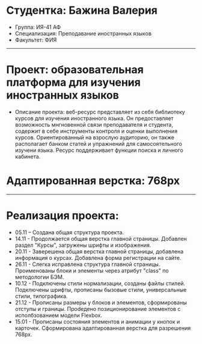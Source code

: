 # Студентка: Бажина Валерия
- Группа: ИЯ-41 АФ
- Специализация: Преподавание иностранных языков
- Факультет: ФИЯ
---
# Проект: образовательная платформа для изучения иностранных языков
- Описание проекта: веб-ресурс представляет из себя библиотеку курсов для изучения иностранного языка. Он предоставляет возможность мнгновенной связи преподавателя и студента, содержит в себе инструменты контроля и оценки выполнения курсов. Ориентированный на взрослую аудиторию, он также располагает банком статей и упражнений для самосоятельного изучени языка. Ресурс поддерживает функции поиска и личного кабинета.
# Адаптированная верстка: 768px
---
# Реализация проекта:
- 05.11 – Создана общая структура проекта.
- 14.11 - Продолжается общая верстка главной страницы. Добавлен раздел "Курсы", загружены шрифты и изображения.
- 20.11 - Заверешена общая верстка главной страницы, добавлена информация о курсах. Добавлена форма регистрации на сайте.
- 26.11 - Слегка исправлена структура главной страницы. Проименованы блоки и элементы через атрибут "class" по методологии БЭМ.
- 10.12 - Подключены стили нормализации, созданы файлы стилей. Подключены шрифты, прописаны бызовые стили, универсальные стили, типографика.
- 21.12 - Прописаны размеры у блоков и элементов, сформированы отступы и границы. Проdедено позиционирование элементов с исполбзованием модели Flexbox.
- 15.01 - Прописаны состояния элементов и анимации у кнопок и карточек. Сформирована адаптированная верстка для разрешения 768px.